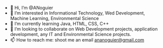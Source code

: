 - 👋 Hi, I’m @ANoguier
- 👀 I’m interested in Informational Technology, Wed Development, Machine Learning, Environmental Science
- 🌱 I’m currently learning Java, HTML, CSS, C++
- 💞️ I’m looking to collaborate on Web Development projects, application development, any IT and Environmental Science projects. 
- 📫 How to reach me: shoot me an email ananoguier@gmail.com

<!---
ANoguier/ANoguier is a ✨ special ✨ repository because its `README.md` (this file) appears on your GitHub profile.
You can click the Preview link to take a look at your changes.
--->
